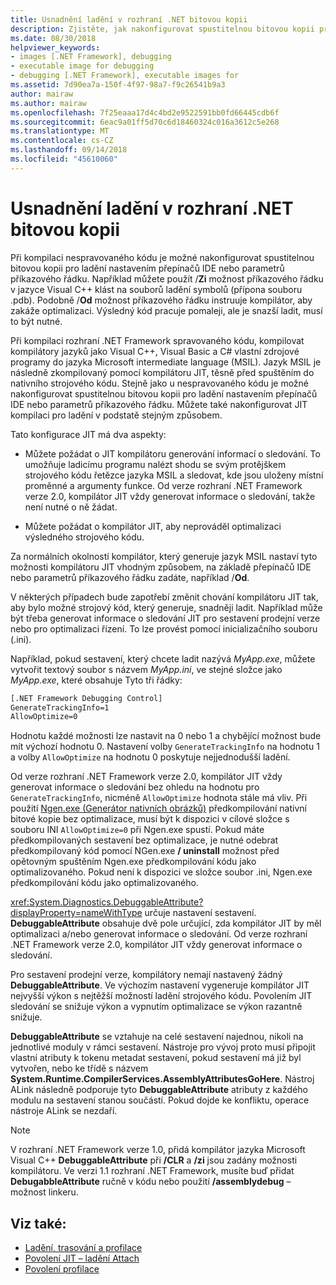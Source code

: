 ```yaml
---
title: Usnadnění ladění v rozhraní .NET bitovou kopii
description: Zjistěte, jak nakonfigurovat spustitelnou bitovou kopii pro snazší ladění pomocí integrovaného vývojového prostředí přepínače a možnosti příkazového řádku.
ms.date: 08/30/2018
helpviewer_keywords:
- images [.NET Framework], debugging
- executable image for debugging
- debugging [.NET Framework], executable images for
ms.assetid: 7d90ea7a-150f-4f97-98a7-f9c26541b9a3
author: mairaw
ms.author: mairaw
ms.openlocfilehash: 7f25eaaa17d4c4bd2e9522591bb0fd66445cdb6f
ms.sourcegitcommit: 6eac9a01ff5d70c6d18460324c016a3612c5e268
ms.translationtype: MT
ms.contentlocale: cs-CZ
ms.lasthandoff: 09/14/2018
ms.locfileid: "45610060"
---
```

# <a name="making-an-image-easier-to-debug-in-net"></a>Usnadnění ladění v rozhraní .NET bitovou kopii

Při kompilaci nespravovaného kódu je možné nakonfigurovat spustitelnou bitovou kopii pro ladění nastavením přepínačů IDE nebo parametrů příkazového řádku. Například můžete použít /**Zi** možnost příkazového řádku v jazyce Visual C++ klást na souborů ladění symbolů (přípona souboru .pdb). Podobně /**Od** možnost příkazového řádku instruuje kompilátor, aby zakáže optimalizaci. Výsledný kód pracuje pomaleji, ale je snazší ladit, musí to být nutné.

Při kompilaci rozhraní .NET Framework spravovaného kódu, kompilovat kompilátory jazyků jako Visual C++, Visual Basic a C# vlastní zdrojové programy do jazyka Microsoft intermediate language (MSIL). Jazyk MSIL je následně zkompilovaný pomocí kompilátoru JIT, těsně před spuštěním do nativního strojového kódu. Stejně jako u nespravovaného kódu je možné nakonfigurovat spustitelnou bitovou kopii pro ladění nastavením přepínačů IDE nebo parametrů příkazového řádku. Můžete také nakonfigurovat JIT kompilaci pro ladění v podstatě stejným způsobem.

Tato konfigurace JIT má dva aspekty:

- Můžete požádat o JIT kompilátoru generování informací o sledování. To umožňuje ladicímu programu nalézt shodu se svým protějškem strojového kódu řetězce jazyka MSIL a sledovat, kde jsou uloženy místní proměnné a argumenty funkce. Od verze rozhraní .NET Framework verze 2.0, kompilátor JIT vždy generovat informace o sledování, takže není nutné o ně žádat.

- Můžete požádat o kompilátor JIT, aby neprováděl optimalizaci výsledného strojového kódu.

Za normálních okolností kompilátor, který generuje jazyk MSIL nastaví tyto možnosti kompilátoru JIT vhodným způsobem, na základě přepínačů IDE nebo parametrů příkazového řádku zadáte, například /**Od**.

V některých případech bude zapotřebí změnit chování kompilátoru JIT tak, aby bylo možné strojový kód, který generuje, snadněji ladit. Například může být třeba generovat informace o sledování JIT pro sestavení prodejní verze nebo pro optimalizaci řízení. To lze provést pomocí inicializačního souboru (.ini).

Například, pokud sestavení, který chcete ladit nazývá *MyApp.exe*, můžete vytvořit textový soubor s názvem *MyApp.ini*, ve stejné složce jako *MyApp.exe*, které obsahuje Tyto tři řádky:

```txt
[.NET Framework Debugging Control]
GenerateTrackingInfo=1
AllowOptimize=0
```

Hodnotu každé možnosti lze nastavit na 0 nebo 1 a chybějící možnost bude mít výchozí hodnotu 0. Nastavení volby `GenerateTrackingInfo` na hodnotu 1 a volby `AllowOptimize` na hodnotu 0 poskytuje nejjednodušší ladění.

Od verze rozhraní .NET Framework verze 2.0, kompilátor JIT vždy generovat informace o sledování bez ohledu na hodnotu pro `GenerateTrackingInfo`, nicméně `AllowOptimize` hodnota stále má vliv. Při použití [Ngen.exe (Generátor nativních obrázků)](../../../docs/framework/tools/ngen-exe-native-image-generator.md) předkompilování nativní bitové kopie bez optimalizace, musí být k dispozici v cílové složce s souboru INI `AllowOptimize=0` při Ngen.exe spustí. Pokud máte předkompilovaných sestavení bez optimalizace, je nutné odebrat předkompilovaný kód pomocí NGen.exe **/ uninstall** možnost před opětovným spuštěním Ngen.exe předkompilování kódu jako optimalizovaného. Pokud není k dispozici ve složce soubor .ini, Ngen.exe předkompilování kódu jako optimalizovaného.

<xref:System.Diagnostics.DebuggableAttribute?displayProperty=nameWithType> určuje nastavení sestavení. **DebuggableAttribute** obsahuje dvě pole určující, zda kompilátor JIT by měl optimalizaci a/nebo generovat informace o sledování. Od verze rozhraní .NET Framework verze 2.0, kompilátor JIT vždy generovat informace o sledování.

Pro sestavení prodejní verze, kompilátory nemají nastavený žádný **DebuggableAttribute**. Ve výchozím nastavení vygeneruje kompilátor JIT nejvyšší výkon s nejtěžší možností ladění strojového kódu. Povolením JIT sledování se snižuje výkon a vypnutím optimalizace se výkon razantně snižuje.

**DebuggableAttribute** se vztahuje na celé sestavení najednou, nikoli na jednotlivé moduly v rámci sestavení. Nástroje pro vývoj proto musí připojit vlastní atributy k tokenu metadat sestavení, pokud sestavení má již byl vytvořen, nebo ke třídě s názvem **System.Runtime.CompilerServices.AssemblyAttributesGoHere**. Nástroj ALink následně podporuje tyto **DebuggableAttribute** atributy z každého modulu na sestavení stanou součástí. Pokud dojde ke konfliktu, operace nástroje ALink se nezdaří.

> [!NOTE]
> V rozhraní .NET Framework verze 1.0, přidá kompilátor jazyka Microsoft Visual C++ **DebuggableAttribute** při **/CLR** a **/zi** jsou zadány možnosti kompilátoru. Ve verzi 1.1 rozhraní .NET Framework, musíte buď přidat **DebugabbleAttribute** ručně v kódu nebo použití **/assemblydebug** – možnost linkeru.

## <a name="see-also"></a>Viz také:

- [Ladění, trasování a profilace](../../../docs/framework/debug-trace-profile/index.md)
- [Povolení JIT – ladění Attach](../../../docs/framework/debug-trace-profile/enabling-jit-attach-debugging.md)
- [Povolení profilace](https://docs.microsoft.com/previous-versions/dotnet/netframework-4.0/s5ec0es1(v=vs.100))

